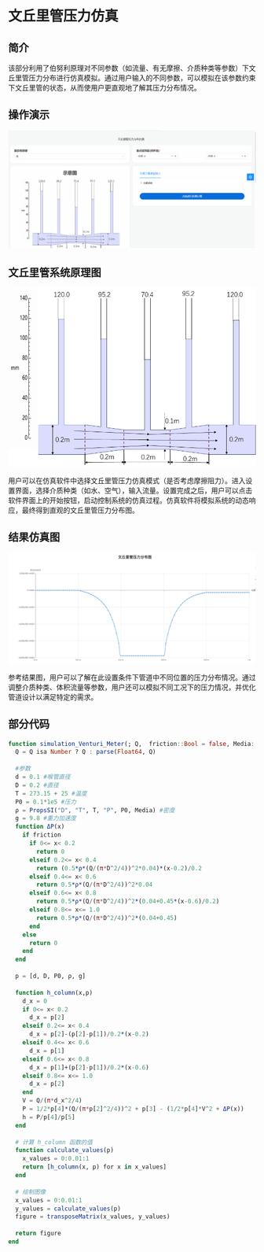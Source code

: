 # 文丘里管压力仿真

## 简介
该部分利用了伯努利原理对不同参数（如流量、有无摩擦、介质种类等参数）下文丘里管压力分布进行仿真模拟。通过用户输入的不同参数，可以模拟在该参数约束下文丘里管的状态，从而使用户更直观地了解其压力分布情况。

## 操作演示
![](../assets/静态仿真/文丘里管/文丘里管压力分布.gif)



## 文丘里管系统原理图
![](../assets/静态仿真/文丘里管/文丘里管示意图.jpg)

用户可以在仿真软件中选择文丘里管压力仿真模式（是否考虑摩擦阻力）。进入设置界面，选择介质种类（如水、空气），输入流量。设置完成之后，用户可以点击软件界面上的开始按钮，启动控制系统的仿真过程。仿真软件将模拟系统的动态响应，最终得到直观的文丘里管压力分布图。

##  结果仿真图

![](../assets/静态仿真/文丘里管/文丘里管压力分布图.png)

参考结果图，用户可以了解在此设置条件下管道中不同位置的压力分布情况。通过调整介质种类、体积流量等参数，用户还可以模拟不同工况下的压力情况，并优化管道设计以满足特定的需求。

## 部分代码
```julia
function simulation_Venturi_Meter(; Q,  friction::Bool = false, Media::String = "Water")
  Q = Q isa Number ? Q : parse(Float64, Q)
  
  #参数
  d = 0.1 #喉管直径
  D = 0.2 #直径
  T = 273.15 + 25 #温度
  P0 = 0.1*1e5 #压力
  ρ = PropsSI("D", "T", T, "P", P0, Media) #密度
  g = 9.8 #重力加速度
  function ΔP(x)
    if friction
      if 0<= x< 0.2
        return 0
      elseif 0.2<= x< 0.4
        return (0.5*ρ*(Q/(π*D^2/4))^2*0.04)*(x-0.2)/0.2
      elseif 0.4<= x< 0.6
        return 0.5*ρ*(Q/(π*D^2/4))^2*0.04
      elseif 0.6<= x< 0.8
        return 0.5*ρ*(Q/(π*D^2/4))^2*(0.04+0.45*(x-0.6)/0.2)
      elseif 0.8<= x<= 1.0
        return 0.5*ρ*(Q/(π*D^2/4))^2*(0.04+0.45)
      end
    else
      return 0
    end
  end

  p = [d, D, P0, ρ, g]

  function h_column(x,p)
    d_x = 0
    if 0<= x< 0.2
      d_x = p[2]
    elseif 0.2<= x< 0.4
      d_x = p[2]-(p[2]-p[1])/0.2*(x-0.2)
    elseif 0.4<= x< 0.6
      d_x = p[1]
    elseif 0.6<= x< 0.8
      d_x = p[1]+(p[2]-p[1])/0.2*(x-0.6)
    elseif 0.8<= x<= 1.0
      d_x = p[2]
    end
    V = Q/(π*d_x^2/4)
    P = 1/2*p[4]*(Q/(π*p[2]^2/4))^2 + p[3] - (1/2*p[4]*V^2 + ΔP(x))
    h = P/p[4]/p[5]
  end

  # 计算 h_column 函数的值
  function calculate_values(p)
    x_values = 0:0.01:1
    return [h_column(x, p) for x in x_values]
  end

  # 绘制图像
  x_values = 0:0.01:1
  y_values = calculate_values(p)
  figure = transposeMatrix(x_values, y_values)

  return figure
end
```

 

